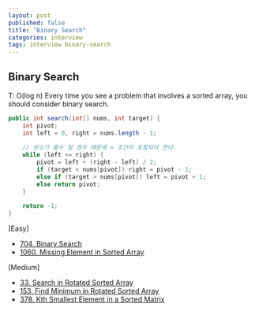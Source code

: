 ```yaml
---
layout: post
published: false
title: "Binary Search"
categories: interview
tags: interview binary-search
---
```


## Binary Search

T: O(log n)
Every time you see a problem that involves a sorted array, you should consider binary search.

```java
public int search(int[] nums, int target) {
    int pivot;
    int left = 0, right = nums.length - 1;
    
    // 원소가 홀수 일 경우 때문에 = 조건이 포함되야 한다.
    while (left <= right) {
        pivot = left + (right - left) / 2;
        if (target < nums[pivot]) right = pivot - 1;
        else if (target > nums[pivot]) left = pivot + 1;
        else return pivot; 
    }
    
    return -1;
}
```

[Easy]
- [704. Binary Search](https://leetcode.com/problems/binary-search/)
- [1060. Missing Element in Sorted Array](https://leetcode.com/problems/missing-element-in-sorted-array/)

[Medium]
- [33. Search in Rotated Sorted Array](https://leetcode.com/problems/search-in-rotated-sorted-array/)
- [153. Find Minimum in Rotated Sorted Array](https://leetcode.com/problems/find-minimum-in-rotated-sorted-array/)
- [378. Kth Smallest Element in a Sorted Matrix](https://leetcode.com/problems/kth-smallest-element-in-a-sorted-matrix/)